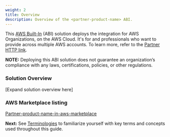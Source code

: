 ```yaml
---
weight: 2
title: Overview
description: Overview of the <partner-product-name> ABI.
---
```


This [AWS Built-In](https://aws.amazon.com/builtin) (ABI) solution deploys the <partner-product-name> integration for AWS Organizations, on the AWS Cloud. It's for <persoma-1> and <persona-2> professionals who want to provide <functionality details> across multiple AWS accounts. To learn more, refer to the [Partner HTTP link](https://partner-name.com/link).

**NOTE:** Deploying this ABI solution does not guarantee an organization’s compliance with any laws, certifications, policies, or other regulations.

### Solution Overview

[Expand solution overview here]

### AWS Marketplace listing

[Partner-product-name-in-aws-marketplace](https://aws.amazon.com/marketplace/pp/prodview-<marketplace-id>)

**Next:** See [Terminologies](/terminologies/index.html) to familiarize yourself with key terms and concepts used throughout this guide.
